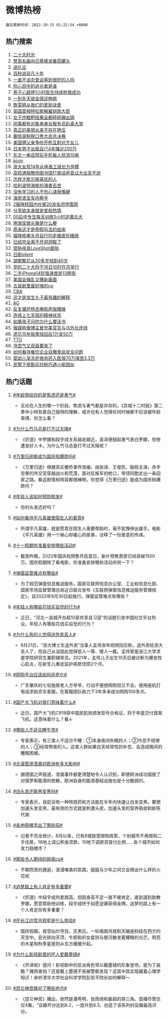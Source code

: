 # 微博热榜

`最后更新时间：2022-10-15 01:22:54 +0800`

## 热门搜索

1. [二十大时光](https://m.weibo.cn/search?containerid=100103type%3D1%26t%3D10%26q%3D%23%E4%BA%8C%E5%8D%81%E5%A4%A7%E6%97%B6%E5%85%89%23&stream_entry_id=51&isnewpage=1&extparam=seat%3D1%26cate%3D10103%26filter_type%3Drealtimehot%26dgr%3D0%26pos%3D0%26c_type%3D51%26display_time%3D1665768173%26pre_seqid%3D166576817304404037274&luicode=10000011&lfid=106003type%253D25%2526t%253D3%2526disable_hot%253D1%2526filter_type%253Drealtimehot)
1. [梵高名画向日葵被泼番茄罐头](https://m.weibo.cn/search?containerid=100103type%3D1%26t%3D10%26q%3D%23%E6%A2%B5%E9%AB%98%E5%90%8D%E7%94%BB%E5%90%91%E6%97%A5%E8%91%B5%E8%A2%AB%E6%B3%BC%E7%95%AA%E8%8C%84%E7%BD%90%E5%A4%B4%23&stream_entry_id=31&isnewpage=1&extparam=seat%3D1%26cate%3D0%26band_rank%3D1%26lcate%3D5001%26pos%3D0%26realpos%3D1%26flag%3D0%26filter_type%3Drealtimehot%26q%3D%2523%25E6%25A2%25B5%25E9%25AB%2598%25E5%2590%258D%25E7%2594%25BB%25E5%2590%2591%25E6%2597%25A5%25E8%2591%25B5%25E8%25A2%25AB%25E6%25B3%25BC%25E7%2595%25AA%25E8%258C%2584%25E7%25BD%2590%25E5%25A4%25B4%2523%26dgr%3D0%26c_type%3D31%26display_time%3D1665768173%26pre_seqid%3D166576817304404037274&luicode=10000011&lfid=106003type%253D25%2526t%253D3%2526disable_hot%253D1%2526filter_type%253Drealtimehot)
1. [进化论](https://m.weibo.cn/search?containerid=100103type%3D1%26t%3D10%26q%3D%23%E8%BF%9B%E5%8C%96%E8%AE%BA%23&stream_entry_id=31&isnewpage=1&extparam=seat%3D1%26cate%3D0%26band_rank%3D2%26lcate%3D5001%26pos%3D1%26realpos%3D2%26flag%3D0%26filter_type%3Drealtimehot%26q%3D%2523%25E8%25BF%259B%25E5%258C%2596%25E8%25AE%25BA%2523%26dgr%3D0%26c_type%3D31%26display_time%3D1665768173%26pre_seqid%3D166576817304404037274&luicode=10000011&lfid=106003type%253D25%2526t%253D3%2526disable_hot%253D1%2526filter_type%253Drealtimehot)
1. [百秒说非凡十年](https://m.weibo.cn/search?containerid=100103type%3D1%26t%3D10%26q%3D%23%E7%99%BE%E7%A7%92%E8%AF%B4%E9%9D%9E%E5%87%A1%E5%8D%81%E5%B9%B4%23&stream_entry_id=31&isnewpage=1&extparam=seat%3D1%26cate%3D0%26band_rank%3D3%26lcate%3D5001%26pos%3D2%26realpos%3D3%26flag%3D0%26filter_type%3Drealtimehot%26q%3D%2523%25E7%2599%25BE%25E7%25A7%2592%25E8%25AF%25B4%25E9%259D%259E%25E5%2587%25A1%25E5%258D%2581%25E5%25B9%25B4%2523%26dgr%3D0%26c_type%3D31%26display_time%3D1665768173%26pre_seqid%3D166576817304404037274&luicode=10000011&lfid=106003type%253D25%2526t%253D3%2526disable_hot%253D1%2526filter_type%253Drealtimehot)
1. [一直不谈恋爱会等到很好的人吗](https://m.weibo.cn/search?containerid=100103type%3D1%26t%3D10%26q%3D%23%E4%B8%80%E7%9B%B4%E4%B8%8D%E8%B0%88%E6%81%8B%E7%88%B1%E4%BC%9A%E7%AD%89%E5%88%B0%E5%BE%88%E5%A5%BD%E7%9A%84%E4%BA%BA%E5%90%97%23&stream_entry_id=31&isnewpage=1&extparam=seat%3D1%26cate%3D0%26band_rank%3D4%26lcate%3D5001%26pos%3D3%26realpos%3D4%26flag%3D0%26filter_type%3Drealtimehot%26q%3D%2523%25E4%25B8%2580%25E7%259B%25B4%25E4%25B8%258D%25E8%25B0%2588%25E6%2581%258B%25E7%2588%25B1%25E4%25BC%259A%25E7%25AD%2589%25E5%2588%25B0%25E5%25BE%2588%25E5%25A5%25BD%25E7%259A%2584%25E4%25BA%25BA%25E5%2590%2597%2523%26dgr%3D0%26c_type%3D31%26display_time%3D1665768173%26pre_seqid%3D166576817304404037274&luicode=10000011&lfid=106003type%253D25%2526t%253D3%2526disable_hot%253D1%2526filter_type%253Drealtimehot)
1. [你心目中的追光者是谁](https://m.weibo.cn/search?containerid=100103type%3D1%26t%3D10%26q%3D%23%E4%BD%A0%E5%BF%83%E7%9B%AE%E4%B8%AD%E7%9A%84%E8%BF%BD%E5%85%89%E8%80%85%E6%98%AF%E8%B0%81%23&stream_entry_id=31&isnewpage=1&extparam=seat%3D1%26cate%3D0%26band_rank%3D5%26lcate%3D5001%26pos%3D4%26realpos%3D5%26flag%3D0%26filter_type%3Drealtimehot%26q%3D%2523%25E4%25BD%25A0%25E5%25BF%2583%25E7%259B%25AE%25E4%25B8%25AD%25E7%259A%2584%25E8%25BF%25BD%25E5%2585%2589%25E8%2580%2585%25E6%2598%25AF%25E8%25B0%2581%2523%26dgr%3D0%26c_type%3D31%26display_time%3D1665768173%26pre_seqid%3D166576817304404037274&luicode=10000011&lfid=106003type%253D25%2526t%253D3%2526disable_hot%253D1%2526filter_type%253Drealtimehot)
1. [男子心跳停1小时医生持续抢救成功](https://m.weibo.cn/search?containerid=100103type%3D1%26t%3D10%26q%3D%23%E7%94%B7%E5%AD%90%E5%BF%83%E8%B7%B3%E5%81%9C1%E5%B0%8F%E6%97%B6%E5%8C%BB%E7%94%9F%E6%8C%81%E7%BB%AD%E6%8A%A2%E6%95%91%E6%88%90%E5%8A%9F%23&stream_entry_id=31&isnewpage=1&extparam=seat%3D1%26cate%3D0%26band_rank%3D6%26lcate%3D5001%26pos%3D5%26realpos%3D6%26flag%3D0%26filter_type%3Drealtimehot%26q%3D%2523%25E7%2594%25B7%25E5%25AD%2590%25E5%25BF%2583%25E8%25B7%25B3%25E5%2581%259C1%25E5%25B0%258F%25E6%2597%25B6%25E5%258C%25BB%25E7%2594%259F%25E6%258C%2581%25E7%25BB%25AD%25E6%258A%25A2%25E6%2595%2591%25E6%2588%2590%25E5%258A%259F%2523%26dgr%3D0%26c_type%3D31%26display_time%3D1665768173%26pre_seqid%3D166576817304404037274&luicode=10000011&lfid=106003type%253D25%2526t%253D3%2526disable_hot%253D1%2526filter_type%253Drealtimehot)
1. [一到冬天就会得这种病](https://m.weibo.cn/search?containerid=100103type%3D1%26t%3D10%26q%3D%23%E4%B8%80%E5%88%B0%E5%86%AC%E5%A4%A9%E5%B0%B1%E4%BC%9A%E5%BE%97%E8%BF%99%E7%A7%8D%E7%97%85%23&stream_entry_id=31&isnewpage=1&extparam=seat%3D1%26cate%3D0%26band_rank%3D7%26lcate%3D5001%26pos%3D6%26realpos%3D7%26flag%3D0%26filter_type%3Drealtimehot%26q%3D%2523%25E4%25B8%2580%25E5%2588%25B0%25E5%2586%25AC%25E5%25A4%25A9%25E5%25B0%25B1%25E4%25BC%259A%25E5%25BE%2597%25E8%25BF%2599%25E7%25A7%258D%25E7%2597%2585%2523%26dgr%3D0%26c_type%3D31%26display_time%3D1665768173%26pre_seqid%3D166576817304404037274&luicode=10000011&lfid=106003type%253D25%2526t%253D3%2526disable_hot%253D1%2526filter_type%253Drealtimehot)
1. [詹雯婷从我们的爱到诀爱](https://m.weibo.cn/search?containerid=100103type%3D1%26t%3D10%26q%3D%23%E8%A9%B9%E9%9B%AF%E5%A9%B7%E4%BB%8E%E6%88%91%E4%BB%AC%E7%9A%84%E7%88%B1%E5%88%B0%E8%AF%80%E7%88%B1%23&stream_entry_id=31&isnewpage=1&extparam=seat%3D1%26cate%3D0%26band_rank%3D8%26lcate%3D5001%26pos%3D7%26realpos%3D8%26flag%3D0%26filter_type%3Drealtimehot%26q%3D%2523%25E8%25A9%25B9%25E9%259B%25AF%25E5%25A9%25B7%25E4%25BB%258E%25E6%2588%2591%25E4%25BB%25AC%25E7%259A%2584%25E7%2588%25B1%25E5%2588%25B0%25E8%25AF%2580%25E7%2588%25B1%2523%26dgr%3D0%26c_type%3D31%26display_time%3D1665768173%26pre_seqid%3D166576817304404037274&luicode=10000011&lfid=106003type%253D25%2526t%253D3%2526disable_hot%253D1%2526filter_type%253Drealtimehot)
1. [英国首相特拉斯解雇财政大臣](https://m.weibo.cn/search?containerid=100103type%3D1%26t%3D10%26q%3D%23%E8%8B%B1%E5%9B%BD%E9%A6%96%E7%9B%B8%E7%89%B9%E6%8B%89%E6%96%AF%E8%A7%A3%E9%9B%87%E8%B4%A2%E6%94%BF%E5%A4%A7%E8%87%A3%23&stream_entry_id=31&isnewpage=1&extparam=seat%3D1%26cate%3D0%26band_rank%3D9%26lcate%3D5001%26pos%3D8%26realpos%3D9%26flag%3D0%26filter_type%3Drealtimehot%26q%3D%2523%25E8%258B%25B1%25E5%259B%25BD%25E9%25A6%2596%25E7%259B%25B8%25E7%2589%25B9%25E6%258B%2589%25E6%2596%25AF%25E8%25A7%25A3%25E9%259B%2587%25E8%25B4%25A2%25E6%2594%25BF%25E5%25A4%25A7%25E8%2587%25A3%2523%26dgr%3D0%26c_type%3D31%26display_time%3D1665768173%26pre_seqid%3D166576817304404037274&luicode=10000011&lfid=106003type%253D25%2526t%253D3%2526disable_hot%253D1%2526filter_type%253Drealtimehot)
1. [女子炸糍粑结果全都砰砰蹦出锅](https://m.weibo.cn/search?containerid=100103type%3D1%26t%3D10%26q%3D%23%E5%A5%B3%E5%AD%90%E7%82%B8%E7%B3%8D%E7%B2%91%E7%BB%93%E6%9E%9C%E5%85%A8%E9%83%BD%E7%A0%B0%E7%A0%B0%E8%B9%A6%E5%87%BA%E9%94%85%23&stream_entry_id=31&isnewpage=1&extparam=seat%3D1%26cate%3D0%26band_rank%3D10%26lcate%3D5001%26pos%3D9%26realpos%3D10%26flag%3D0%26filter_type%3Drealtimehot%26q%3D%2523%25E5%25A5%25B3%25E5%25AD%2590%25E7%2582%25B8%25E7%25B3%258D%25E7%25B2%2591%25E7%25BB%2593%25E6%259E%259C%25E5%2585%25A8%25E9%2583%25BD%25E7%25A0%25B0%25E7%25A0%25B0%25E8%25B9%25A6%25E5%2587%25BA%25E9%2594%2585%2523%26dgr%3D0%26c_type%3D31%26display_time%3D1665768173%26pre_seqid%3D166576817304404037274&luicode=10000011&lfid=106003type%253D25%2526t%253D3%2526disable_hot%253D1%2526filter_type%253Drealtimehot)
1. [同事都有对象单身女服务员趴桌大哭](https://m.weibo.cn/search?containerid=100103type%3D1%26t%3D10%26q%3D%23%E5%90%8C%E4%BA%8B%E9%83%BD%E6%9C%89%E5%AF%B9%E8%B1%A1%E5%8D%95%E8%BA%AB%E5%A5%B3%E6%9C%8D%E5%8A%A1%E5%91%98%E8%B6%B4%E6%A1%8C%E5%A4%A7%E5%93%AD%23&stream_entry_id=31&isnewpage=1&extparam=seat%3D1%26cate%3D0%26band_rank%3D11%26lcate%3D5001%26pos%3D10%26realpos%3D11%26flag%3D1%26filter_type%3Drealtimehot%26q%3D%2523%25E5%2590%258C%25E4%25BA%258B%25E9%2583%25BD%25E6%259C%2589%25E5%25AF%25B9%25E8%25B1%25A1%25E5%258D%2595%25E8%25BA%25AB%25E5%25A5%25B3%25E6%259C%258D%25E5%258A%25A1%25E5%2591%2598%25E8%25B6%25B4%25E6%25A1%258C%25E5%25A4%25A7%25E5%2593%25AD%2523%26dgr%3D0%26c_type%3D31%26display_time%3D1665768173%26pre_seqid%3D166576817304404037274&luicode=10000011&lfid=106003type%253D25%2526t%253D3%2526disable_hot%253D1%2526filter_type%253Drealtimehot)
1. [真正的美貌从来不存在艳压](https://m.weibo.cn/search?containerid=100103type%3D1%26t%3D10%26q%3D%23%E7%9C%9F%E6%AD%A3%E7%9A%84%E7%BE%8E%E8%B2%8C%E4%BB%8E%E6%9D%A5%E4%B8%8D%E5%AD%98%E5%9C%A8%E8%89%B3%E5%8E%8B%23&stream_entry_id=31&isnewpage=1&extparam=seat%3D1%26cate%3D0%26band_rank%3D12%26lcate%3D5001%26pos%3D11%26realpos%3D12%26flag%3D0%26filter_type%3Drealtimehot%26q%3D%2523%25E7%259C%259F%25E6%25AD%25A3%25E7%259A%2584%25E7%25BE%258E%25E8%25B2%258C%25E4%25BB%258E%25E6%259D%25A5%25E4%25B8%258D%25E5%25AD%2598%25E5%259C%25A8%25E8%2589%25B3%25E5%258E%258B%2523%26dgr%3D0%26c_type%3D31%26display_time%3D1665768173%26pre_seqid%3D166576817304404037274&luicode=10000011&lfid=106003type%253D25%2526t%253D3%2526disable_hot%253D1%2526filter_type%253Drealtimehot)
1. [鹿晗录制脱口秀大会总决赛](https://m.weibo.cn/search?containerid=100103type%3D1%26t%3D10%26q%3D%23%E9%B9%BF%E6%99%97%E5%BD%95%E5%88%B6%E8%84%B1%E5%8F%A3%E7%A7%80%E5%A4%A7%E4%BC%9A%E6%80%BB%E5%86%B3%E8%B5%9B%23&stream_entry_id=31&isnewpage=1&extparam=seat%3D1%26cate%3D0%26band_rank%3D13%26lcate%3D5001%26pos%3D12%26realpos%3D13%26flag%3D0%26filter_type%3Drealtimehot%26q%3D%2523%25E9%25B9%25BF%25E6%2599%2597%25E5%25BD%2595%25E5%2588%25B6%25E8%2584%25B1%25E5%258F%25A3%25E7%25A7%2580%25E5%25A4%25A7%25E4%25BC%259A%25E6%2580%25BB%25E5%2586%25B3%25E8%25B5%259B%2523%26dgr%3D0%26c_type%3D31%26display_time%3D1665768173%26pre_seqid%3D166576817304404037274&luicode=10000011&lfid=106003type%253D25%2526t%253D3%2526disable_hot%253D1%2526filter_type%253Drealtimehot)
1. [美国俩父亲争吵开枪互射对方女儿](https://m.weibo.cn/search?containerid=100103type%3D1%26t%3D10%26q%3D%23%E7%BE%8E%E5%9B%BD%E4%BF%A9%E7%88%B6%E4%BA%B2%E4%BA%89%E5%90%B5%E5%BC%80%E6%9E%AA%E4%BA%92%E5%B0%84%E5%AF%B9%E6%96%B9%E5%A5%B3%E5%84%BF%23&stream_entry_id=31&isnewpage=1&extparam=seat%3D1%26cate%3D0%26band_rank%3D14%26lcate%3D5001%26pos%3D13%26realpos%3D14%26flag%3D0%26filter_type%3Drealtimehot%26q%3D%2523%25E7%25BE%258E%25E5%259B%25BD%25E4%25BF%25A9%25E7%2588%25B6%25E4%25BA%25B2%25E4%25BA%2589%25E5%2590%25B5%25E5%25BC%2580%25E6%259E%25AA%25E4%25BA%2592%25E5%25B0%2584%25E5%25AF%25B9%25E6%2596%25B9%25E5%25A5%25B3%25E5%2584%25BF%2523%26dgr%3D0%26c_type%3D31%26display_time%3D1665768173%26pre_seqid%3D166576817304404037274&luicode=10000011&lfid=106003type%253D25%2526t%253D3%2526disable_hot%253D1%2526filter_type%253Drealtimehot)
1. [日本男子出租自己4年赚近200万](https://m.weibo.cn/search?containerid=100103type%3D1%26t%3D10%26q%3D%23%E6%97%A5%E6%9C%AC%E7%94%B7%E5%AD%90%E5%87%BA%E7%A7%9F%E8%87%AA%E5%B7%B14%E5%B9%B4%E8%B5%9A%E8%BF%91200%E4%B8%87%23&stream_entry_id=31&isnewpage=1&extparam=seat%3D1%26cate%3D0%26band_rank%3D15%26lcate%3D5001%26pos%3D14%26realpos%3D15%26flag%3D0%26filter_type%3Drealtimehot%26q%3D%2523%25E6%2597%25A5%25E6%259C%25AC%25E7%2594%25B7%25E5%25AD%2590%25E5%2587%25BA%25E7%25A7%259F%25E8%2587%25AA%25E5%25B7%25B14%25E5%25B9%25B4%25E8%25B5%259A%25E8%25BF%2591200%25E4%25B8%2587%2523%26dgr%3D0%26c_type%3D31%26display_time%3D1665768173%26pre_seqid%3D166576817304404037274&luicode=10000011&lfid=106003type%253D25%2526t%253D3%2526disable_hot%253D1%2526filter_type%253Drealtimehot)
1. [东北一串店禁玩手机每人低消10串](https://m.weibo.cn/search?containerid=100103type%3D1%26t%3D10%26q%3D%23%E4%B8%9C%E5%8C%97%E4%B8%80%E4%B8%B2%E5%BA%97%E7%A6%81%E7%8E%A9%E6%89%8B%E6%9C%BA%E6%AF%8F%E4%BA%BA%E4%BD%8E%E6%B6%8810%E4%B8%B2%23&stream_entry_id=31&isnewpage=1&extparam=seat%3D1%26cate%3D0%26band_rank%3D16%26lcate%3D5001%26pos%3D15%26realpos%3D16%26flag%3D0%26filter_type%3Drealtimehot%26q%3D%2523%25E4%25B8%259C%25E5%258C%2597%25E4%25B8%2580%25E4%25B8%25B2%25E5%25BA%2597%25E7%25A6%2581%25E7%258E%25A9%25E6%2589%258B%25E6%259C%25BA%25E6%25AF%258F%25E4%25BA%25BA%25E4%25BD%258E%25E6%25B6%258810%25E4%25B8%25B2%2523%26dgr%3D0%26c_type%3D31%26display_time%3D1665768173%26pre_seqid%3D166576817304404037274&luicode=10000011&lfid=106003type%253D25%2526t%253D3%2526disable_hot%253D1%2526filter_type%253Drealtimehot)
1. [kcon](https://m.weibo.cn/search?containerid=100103type%3D1%26t%3D10%26q%3Dkcon&stream_entry_id=31&isnewpage=1&extparam=seat%3D1%26cate%3D0%26band_rank%3D17%26lcate%3D5001%26pos%3D16%26realpos%3D17%26flag%3D1%26filter_type%3Drealtimehot%26q%3Dkcon%26dgr%3D0%26c_type%3D31%26display_time%3D1665768173%26pre_seqid%3D166576817304404037274&luicode=10000011&lfid=106003type%253D25%2526t%253D3%2526disable_hot%253D1%2526filter_type%253Drealtimehot)
1. [浙大女孩14年从电表工成长为劳模](https://m.weibo.cn/search?containerid=100103type%3D1%26t%3D10%26q%3D%23%E6%B5%99%E5%A4%A7%E5%A5%B3%E5%AD%A914%E5%B9%B4%E4%BB%8E%E7%94%B5%E8%A1%A8%E5%B7%A5%E6%88%90%E9%95%BF%E4%B8%BA%E5%8A%B3%E6%A8%A1%23&stream_entry_id=31&isnewpage=1&extparam=seat%3D1%26cate%3D0%26band_rank%3D18%26lcate%3D5001%26pos%3D17%26realpos%3D18%26flag%3D0%26filter_type%3Drealtimehot%26q%3D%2523%25E6%25B5%2599%25E5%25A4%25A7%25E5%25A5%25B3%25E5%25AD%25A914%25E5%25B9%25B4%25E4%25BB%258E%25E7%2594%25B5%25E8%25A1%25A8%25E5%25B7%25A5%25E6%2588%2590%25E9%2595%25BF%25E4%25B8%25BA%25E5%258A%25B3%25E6%25A8%25A1%2523%26dgr%3D0%26c_type%3D31%26display_time%3D1665768173%26pre_seqid%3D166576817304404037274&luicode=10000011&lfid=106003type%253D25%2526t%253D3%2526disable_hot%253D1%2526filter_type%253Drealtimehot)
1. [高校通报教师图书馆打电话声音过大出言不逊](https://m.weibo.cn/search?containerid=100103type%3D1%26t%3D10%26q%3D%23%E9%AB%98%E6%A0%A1%E9%80%9A%E6%8A%A5%E6%95%99%E5%B8%88%E5%9B%BE%E4%B9%A6%E9%A6%86%E6%89%93%E7%94%B5%E8%AF%9D%E5%A3%B0%E9%9F%B3%E8%BF%87%E5%A4%A7%E5%87%BA%E8%A8%80%E4%B8%8D%E9%80%8A%23&stream_entry_id=31&isnewpage=1&extparam=seat%3D1%26cate%3D0%26band_rank%3D19%26lcate%3D5001%26pos%3D18%26realpos%3D19%26flag%3D0%26filter_type%3Drealtimehot%26q%3D%2523%25E9%25AB%2598%25E6%25A0%25A1%25E9%2580%259A%25E6%258A%25A5%25E6%2595%2599%25E5%25B8%2588%25E5%259B%25BE%25E4%25B9%25A6%25E9%25A6%2586%25E6%2589%2593%25E7%2594%25B5%25E8%25AF%259D%25E5%25A3%25B0%25E9%259F%25B3%25E8%25BF%2587%25E5%25A4%25A7%25E5%2587%25BA%25E8%25A8%2580%25E4%25B8%258D%25E9%2580%258A%2523%26dgr%3D0%26c_type%3D31%26display_time%3D1665768173%26pre_seqid%3D166576817304404037274&luicode=10000011&lfid=106003type%253D25%2526t%253D3%2526disable_hot%253D1%2526filter_type%253Drealtimehot)
1. [怎样才能忘掉喜欢的人](https://m.weibo.cn/search?containerid=100103type%3D1%26t%3D10%26q%3D%23%E6%80%8E%E6%A0%B7%E6%89%8D%E8%83%BD%E5%BF%98%E6%8E%89%E5%96%9C%E6%AC%A2%E7%9A%84%E4%BA%BA%23&stream_entry_id=31&isnewpage=1&extparam=seat%3D1%26cate%3D0%26band_rank%3D20%26lcate%3D5001%26pos%3D19%26realpos%3D20%26flag%3D0%26filter_type%3Drealtimehot%26q%3D%2523%25E6%2580%258E%25E6%25A0%25B7%25E6%2589%258D%25E8%2583%25BD%25E5%25BF%2598%25E6%258E%2589%25E5%2596%259C%25E6%25AC%25A2%25E7%259A%2584%25E4%25BA%25BA%2523%26dgr%3D0%26c_type%3D31%26display_time%3D1665768173%26pre_seqid%3D166576817304404037274&luicode=10000011&lfid=106003type%253D25%2526t%253D3%2526disable_hot%253D1%2526filter_type%253Drealtimehot)
1. [哈利波特海格扮演者去世](https://m.weibo.cn/search?containerid=100103type%3D1%26t%3D10%26q%3D%E5%93%88%E5%88%A9%E6%B3%A2%E7%89%B9%E6%B5%B7%E6%A0%BC%E6%89%AE%E6%BC%94%E8%80%85%E5%8E%BB%E4%B8%96&stream_entry_id=31&isnewpage=1&extparam=seat%3D1%26cate%3D0%26band_rank%3D21%26lcate%3D5001%26pos%3D20%26realpos%3D21%26flag%3D1%26filter_type%3Drealtimehot%26q%3D%25E5%2593%2588%25E5%2588%25A9%25E6%25B3%25A2%25E7%2589%25B9%25E6%25B5%25B7%25E6%25A0%25BC%25E6%2589%25AE%25E6%25BC%2594%25E8%2580%2585%25E5%258E%25BB%25E4%25B8%2596%26dgr%3D0%26c_type%3D31%26display_time%3D1665768173%26pre_seqid%3D166576817304404037274&luicode=10000011&lfid=106003type%253D25%2526t%253D3%2526disable_hot%253D1%2526filter_type%253Drealtimehot)
1. [没有学习的人不伤心演我嘴硬](https://m.weibo.cn/search?containerid=100103type%3D1%26t%3D10%26q%3D%23%E6%B2%A1%E6%9C%89%E5%AD%A6%E4%B9%A0%E7%9A%84%E4%BA%BA%E4%B8%8D%E4%BC%A4%E5%BF%83%E6%BC%94%E6%88%91%E5%98%B4%E7%A1%AC%23&stream_entry_id=31&isnewpage=1&extparam=seat%3D1%26cate%3D0%26band_rank%3D22%26lcate%3D5001%26pos%3D21%26realpos%3D22%26flag%3D0%26filter_type%3Drealtimehot%26q%3D%2523%25E6%25B2%25A1%25E6%259C%2589%25E5%25AD%25A6%25E4%25B9%25A0%25E7%259A%2584%25E4%25BA%25BA%25E4%25B8%258D%25E4%25BC%25A4%25E5%25BF%2583%25E6%25BC%2594%25E6%2588%2591%25E5%2598%25B4%25E7%25A1%25AC%2523%26dgr%3D0%26c_type%3D31%26display_time%3D1665768173%26pre_seqid%3D166576817304404037274&luicode=10000011&lfid=106003type%253D25%2526t%253D3%2526disable_hot%253D1%2526filter_type%253Drealtimehot)
1. [海恩贤圭车内牵手](https://m.weibo.cn/search?containerid=100103type%3D1%26t%3D10%26q%3D%23%E6%B5%B7%E6%81%A9%E8%B4%A4%E5%9C%AD%E8%BD%A6%E5%86%85%E7%89%B5%E6%89%8B%23&stream_entry_id=31&isnewpage=1&extparam=seat%3D1%26cate%3D0%26band_rank%3D23%26lcate%3D5001%26pos%3D22%26realpos%3D23%26flag%3D0%26filter_type%3Drealtimehot%26q%3D%2523%25E6%25B5%25B7%25E6%2581%25A9%25E8%25B4%25A4%25E5%259C%25AD%25E8%25BD%25A6%25E5%2586%2585%25E7%2589%25B5%25E6%2589%258B%2523%26dgr%3D0%26c_type%3D31%26display_time%3D1665768173%26pre_seqid%3D166576817304404037274&luicode=10000011&lfid=106003type%253D25%2526t%253D3%2526disable_hot%253D1%2526filter_type%253Drealtimehot)
1. [2猫咪校园内吵架20余名同学围观](https://m.weibo.cn/search?containerid=100103type%3D1%26t%3D10%26q%3D%232%E7%8C%AB%E5%92%AA%E6%A0%A1%E5%9B%AD%E5%86%85%E5%90%B5%E6%9E%B620%E4%BD%99%E5%90%8D%E5%90%8C%E5%AD%A6%E5%9B%B4%E8%A7%82%23&stream_entry_id=31&isnewpage=1&extparam=seat%3D1%26cate%3D0%26band_rank%3D24%26lcate%3D5001%26pos%3D23%26realpos%3D24%26flag%3D0%26filter_type%3Drealtimehot%26q%3D%25232%25E7%258C%25AB%25E5%2592%25AA%25E6%25A0%25A1%25E5%259B%25AD%25E5%2586%2585%25E5%2590%25B5%25E6%259E%25B620%25E4%25BD%2599%25E5%2590%258D%25E5%2590%258C%25E5%25AD%25A6%25E5%259B%25B4%25E8%25A7%2582%2523%26dgr%3D0%26c_type%3D31%26display_time%3D1665768173%26pre_seqid%3D166576817304404037274&luicode=10000011&lfid=106003type%253D25%2526t%253D3%2526disable_hot%253D1%2526filter_type%253Drealtimehot)
1. [分享欲本身就是爱和热情](https://m.weibo.cn/search?containerid=100103type%3D1%26t%3D10%26q%3D%23%E5%88%86%E4%BA%AB%E6%AC%B2%E6%9C%AC%E8%BA%AB%E5%B0%B1%E6%98%AF%E7%88%B1%E5%92%8C%E7%83%AD%E6%83%85%23&stream_entry_id=31&isnewpage=1&extparam=seat%3D1%26cate%3D0%26band_rank%3D25%26lcate%3D5001%26pos%3D24%26realpos%3D25%26flag%3D0%26filter_type%3Drealtimehot%26q%3D%2523%25E5%2588%2586%25E4%25BA%25AB%25E6%25AC%25B2%25E6%259C%25AC%25E8%25BA%25AB%25E5%25B0%25B1%25E6%2598%25AF%25E7%2588%25B1%25E5%2592%258C%25E7%2583%25AD%25E6%2583%2585%2523%26dgr%3D0%26c_type%3D31%26display_time%3D1665768173%26pre_seqid%3D166576817304404037274&luicode=10000011&lfid=106003type%253D25%2526t%253D3%2526disable_hot%253D1%2526filter_type%253Drealtimehot)
1. [00后中专生每天训练5小时逆袭北大](https://m.weibo.cn/search?containerid=100103type%3D1%26t%3D10%26q%3D%2300%E5%90%8E%E4%B8%AD%E4%B8%93%E7%94%9F%E6%AF%8F%E5%A4%A9%E8%AE%AD%E7%BB%835%E5%B0%8F%E6%97%B6%E9%80%86%E8%A2%AD%E5%8C%97%E5%A4%A7%23&stream_entry_id=31&isnewpage=1&extparam=seat%3D1%26cate%3D0%26band_rank%3D26%26lcate%3D5001%26pos%3D25%26realpos%3D26%26flag%3D0%26filter_type%3Drealtimehot%26q%3D%252300%25E5%2590%258E%25E4%25B8%25AD%25E4%25B8%2593%25E7%2594%259F%25E6%25AF%258F%25E5%25A4%25A9%25E8%25AE%25AD%25E7%25BB%25835%25E5%25B0%258F%25E6%2597%25B6%25E9%2580%2586%25E8%25A2%25AD%25E5%258C%2597%25E5%25A4%25A7%2523%26dgr%3D0%26c_type%3D31%26display_time%3D1665768173%26pre_seqid%3D166576817304404037274&luicode=10000011&lfid=106003type%253D25%2526t%253D3%2526disable_hot%253D1%2526filter_type%253Drealtimehot)
1. [用淘宝做头像是什么梗](https://m.weibo.cn/search?containerid=100103type%3D1%26t%3D10%26q%3D%23%E7%94%A8%E6%B7%98%E5%AE%9D%E5%81%9A%E5%A4%B4%E5%83%8F%E6%98%AF%E4%BB%80%E4%B9%88%E6%A2%97%23&stream_entry_id=31&isnewpage=1&extparam=seat%3D1%26cate%3D0%26band_rank%3D27%26lcate%3D5001%26pos%3D26%26realpos%3D27%26flag%3D0%26filter_type%3Drealtimehot%26q%3D%2523%25E7%2594%25A8%25E6%25B7%2598%25E5%25AE%259D%25E5%2581%259A%25E5%25A4%25B4%25E5%2583%258F%25E6%2598%25AF%25E4%25BB%2580%25E4%25B9%2588%25E6%25A2%2597%2523%26dgr%3D0%26c_type%3D31%26display_time%3D1665768173%26pre_seqid%3D166576817304404037274&luicode=10000011&lfid=106003type%253D25%2526t%253D3%2526disable_hot%253D1%2526filter_type%253Drealtimehot)
1. [原来这才是例假叫法的由来](https://m.weibo.cn/search?containerid=100103type%3D1%26t%3D10%26q%3D%23%E5%8E%9F%E6%9D%A5%E8%BF%99%E6%89%8D%E6%98%AF%E4%BE%8B%E5%81%87%E5%8F%AB%E6%B3%95%E7%9A%84%E7%94%B1%E6%9D%A5%23&stream_entry_id=31&isnewpage=1&extparam=seat%3D1%26cate%3D0%26band_rank%3D28%26lcate%3D5001%26pos%3D27%26realpos%3D28%26flag%3D0%26filter_type%3Drealtimehot%26q%3D%2523%25E5%258E%259F%25E6%259D%25A5%25E8%25BF%2599%25E6%2589%258D%25E6%2598%25AF%25E4%25BE%258B%25E5%2581%2587%25E5%258F%25AB%25E6%25B3%2595%25E7%259A%2584%25E7%2594%25B1%25E6%259D%25A5%2523%26dgr%3D0%26c_type%3D31%26display_time%3D1665768173%26pre_seqid%3D166576817304404037274&luicode=10000011&lfid=106003type%253D25%2526t%253D3%2526disable_hot%253D1%2526filter_type%253Drealtimehot)
1. [猫咪咳嗽半月自行叼走橘皮吃橘络](https://m.weibo.cn/search?containerid=100103type%3D1%26t%3D10%26q%3D%23%E7%8C%AB%E5%92%AA%E5%92%B3%E5%97%BD%E5%8D%8A%E6%9C%88%E8%87%AA%E8%A1%8C%E5%8F%BC%E8%B5%B0%E6%A9%98%E7%9A%AE%E5%90%83%E6%A9%98%E7%BB%9C%23&stream_entry_id=31&isnewpage=1&extparam=seat%3D1%26cate%3D0%26band_rank%3D29%26lcate%3D5001%26pos%3D28%26realpos%3D29%26flag%3D0%26filter_type%3Drealtimehot%26q%3D%2523%25E7%258C%25AB%25E5%2592%25AA%25E5%2592%25B3%25E5%2597%25BD%25E5%258D%258A%25E6%259C%2588%25E8%2587%25AA%25E8%25A1%258C%25E5%258F%25BC%25E8%25B5%25B0%25E6%25A9%2598%25E7%259A%25AE%25E5%2590%2583%25E6%25A9%2598%25E7%25BB%259C%2523%26dgr%3D0%26c_type%3D31%26display_time%3D1665768173%26pre_seqid%3D166576817304404037274&luicode=10000011&lfid=106003type%253D25%2526t%253D3%2526disable_hot%253D1%2526filter_type%253Drealtimehot)
1. [已经完全离不开洞洞鞋了](https://m.weibo.cn/search?containerid=100103type%3D1%26t%3D10%26q%3D%23%E5%B7%B2%E7%BB%8F%E5%AE%8C%E5%85%A8%E7%A6%BB%E4%B8%8D%E5%BC%80%E6%B4%9E%E6%B4%9E%E9%9E%8B%E4%BA%86%23&stream_entry_id=31&isnewpage=1&extparam=seat%3D1%26cate%3D0%26band_rank%3D30%26lcate%3D5001%26pos%3D29%26realpos%3D30%26flag%3D0%26filter_type%3Drealtimehot%26q%3D%2523%25E5%25B7%25B2%25E7%25BB%258F%25E5%25AE%258C%25E5%2585%25A8%25E7%25A6%25BB%25E4%25B8%258D%25E5%25BC%2580%25E6%25B4%259E%25E6%25B4%259E%25E9%259E%258B%25E4%25BA%2586%2523%26dgr%3D0%26c_type%3D31%26display_time%3D1665768173%26pre_seqid%3D166576817304404037274&luicode=10000011&lfid=106003type%253D25%2526t%253D3%2526disable_hot%253D1%2526filter_type%253Drealtimehot)
1. [宫胁咲良LoveShot直拍](https://m.weibo.cn/search?containerid=100103type%3D1%26t%3D10%26q%3D%23%E5%AE%AB%E8%83%81%E5%92%B2%E8%89%AFLoveShot%E7%9B%B4%E6%8B%8D%23&stream_entry_id=31&isnewpage=1&extparam=seat%3D1%26cate%3D0%26band_rank%3D31%26lcate%3D5001%26pos%3D30%26realpos%3D31%26flag%3D0%26filter_type%3Drealtimehot%26q%3D%2523%25E5%25AE%25AB%25E8%2583%2581%25E5%2592%25B2%25E8%2589%25AFLoveShot%25E7%259B%25B4%25E6%258B%258D%2523%26dgr%3D0%26c_type%3D31%26display_time%3D1665768173%26pre_seqid%3D166576817304404037274&luicode=10000011&lfid=106003type%253D25%2526t%253D3%2526disable_hot%253D1%2526filter_type%253Drealtimehot)
1. [日剧silent](https://m.weibo.cn/search?containerid=100103type%3D1%26t%3D10%26q%3D%E6%97%A5%E5%89%A7silent&stream_entry_id=31&isnewpage=1&extparam=seat%3D1%26cate%3D0%26band_rank%3D32%26lcate%3D5001%26pos%3D31%26realpos%3D32%26flag%3D0%26filter_type%3Drealtimehot%26q%3D%25E6%2597%25A5%25E5%2589%25A7silent%26dgr%3D0%26c_type%3D31%26display_time%3D1665768173%26pre_seqid%3D166576817304404037274&luicode=10000011&lfid=106003type%253D25%2526t%253D3%2526disable_hot%253D1%2526filter_type%253Drealtimehot)
1. [胡歌繁花从30多岁拍到40岁](https://m.weibo.cn/search?containerid=100103type%3D1%26t%3D10%26q%3D%23%E8%83%A1%E6%AD%8C%E7%B9%81%E8%8A%B1%E4%BB%8E30%E5%A4%9A%E5%B2%81%E6%8B%8D%E5%88%B040%E5%B2%81%23&stream_entry_id=31&isnewpage=1&extparam=seat%3D1%26cate%3D0%26band_rank%3D33%26lcate%3D5001%26pos%3D32%26realpos%3D33%26flag%3D0%26filter_type%3Drealtimehot%26q%3D%2523%25E8%2583%25A1%25E6%25AD%258C%25E7%25B9%2581%25E8%258A%25B1%25E4%25BB%258E30%25E5%25A4%259A%25E5%25B2%2581%25E6%258B%258D%25E5%2588%25B040%25E5%25B2%2581%2523%26dgr%3D0%26c_type%3D31%26display_time%3D1665768173%26pre_seqid%3D166576817304404037274&luicode=10000011&lfid=106003type%253D25%2526t%253D3%2526disable_hot%253D1%2526filter_type%253Drealtimehot)
1. [党的二十大将于16日10时在京举行](https://m.weibo.cn/search?containerid=100103type%3D1%26t%3D10%26q%3D%23%E5%85%9A%E7%9A%84%E4%BA%8C%E5%8D%81%E5%A4%A7%E5%B0%86%E4%BA%8E16%E6%97%A510%E6%97%B6%E5%9C%A8%E4%BA%AC%E4%B8%BE%E8%A1%8C%23&stream_entry_id=31&isnewpage=1&extparam=seat%3D1%26cate%3D0%26band_rank%3D34%26lcate%3D5001%26pos%3D33%26realpos%3D34%26flag%3D0%26filter_type%3Drealtimehot%26q%3D%2523%25E5%2585%259A%25E7%259A%2584%25E4%25BA%258C%25E5%258D%2581%25E5%25A4%25A7%25E5%25B0%2586%25E4%25BA%258E16%25E6%2597%25A510%25E6%2597%25B6%25E5%259C%25A8%25E4%25BA%25AC%25E4%25B8%25BE%25E8%25A1%258C%2523%26dgr%3D0%26c_type%3D31%26display_time%3D1665768173%26pre_seqid%3D166576817304404037274&luicode=10000011&lfid=106003type%253D25%2526t%253D3%2526disable_hot%253D1%2526filter_type%253Drealtimehot)
1. [二手iPhone14贬值速度是13两倍](https://m.weibo.cn/search?containerid=100103type%3D1%26t%3D10%26q%3D%23%E4%BA%8C%E6%89%8BiPhone14%E8%B4%AC%E5%80%BC%E9%80%9F%E5%BA%A6%E6%98%AF13%E4%B8%A4%E5%80%8D%23&stream_entry_id=31&isnewpage=1&extparam=seat%3D1%26cate%3D0%26band_rank%3D35%26lcate%3D5001%26pos%3D34%26realpos%3D35%26flag%3D0%26filter_type%3Drealtimehot%26q%3D%2523%25E4%25BA%258C%25E6%2589%258BiPhone14%25E8%25B4%25AC%25E5%2580%25BC%25E9%2580%259F%25E5%25BA%25A6%25E6%2598%25AF13%25E4%25B8%25A4%25E5%2580%258D%2523%26dgr%3D0%26c_type%3D31%26display_time%3D1665768173%26pre_seqid%3D166576817304404037274&luicode=10000011&lfid=106003type%253D25%2526t%253D3%2526disable_hot%253D1%2526filter_type%253Drealtimehot)
1. [美国会骚乱又曝新画面](https://m.weibo.cn/search?containerid=100103type%3D1%26t%3D10%26q%3D%23%E7%BE%8E%E5%9B%BD%E4%BC%9A%E9%AA%9A%E4%B9%B1%E5%8F%88%E6%9B%9D%E6%96%B0%E7%94%BB%E9%9D%A2%23&stream_entry_id=31&isnewpage=1&extparam=seat%3D1%26cate%3D0%26band_rank%3D36%26lcate%3D5001%26pos%3D35%26realpos%3D36%26flag%3D0%26filter_type%3Drealtimehot%26q%3D%2523%25E7%25BE%258E%25E5%259B%25BD%25E4%25BC%259A%25E9%25AA%259A%25E4%25B9%25B1%25E5%258F%2588%25E6%259B%259D%25E6%2596%25B0%25E7%2594%25BB%25E9%259D%25A2%2523%26dgr%3D0%26c_type%3D31%26display_time%3D1665768173%26pre_seqid%3D166576817304404037274&luicode=10000011&lfid=106003type%253D25%2526t%253D3%2526disable_hot%253D1%2526filter_type%253Drealtimehot)
1. [古装剧里最好嗑的cp](https://m.weibo.cn/search?containerid=100103type%3D1%26t%3D10%26q%3D%23%E5%8F%A4%E8%A3%85%E5%89%A7%E9%87%8C%E6%9C%80%E5%A5%BD%E5%97%91%E7%9A%84cp%23&stream_entry_id=31&isnewpage=1&extparam=seat%3D1%26cate%3D0%26band_rank%3D37%26lcate%3D5001%26pos%3D36%26realpos%3D37%26flag%3D0%26filter_type%3Drealtimehot%26q%3D%2523%25E5%258F%25A4%25E8%25A3%2585%25E5%2589%25A7%25E9%2587%258C%25E6%259C%2580%25E5%25A5%25BD%25E5%2597%2591%25E7%259A%2584cp%2523%26dgr%3D0%26c_type%3D31%26display_time%3D1665768173%26pre_seqid%3D166576817304404037274&luicode=10000011&lfid=106003type%253D25%2526t%253D3%2526disable_hot%253D1%2526filter_type%253Drealtimehot)
1. [CBA](https://m.weibo.cn/search?containerid=100103type%3D1%26t%3D10%26q%3DCBA&stream_entry_id=31&isnewpage=1&extparam=seat%3D1%26cate%3D0%26band_rank%3D38%26lcate%3D5001%26pos%3D37%26realpos%3D38%26flag%3D0%26filter_type%3Drealtimehot%26q%3DCBA%26dgr%3D0%26c_type%3D31%26display_time%3D1665768173%26pre_seqid%3D166576817304404037274&luicode=10000011&lfid=106003type%253D25%2526t%253D3%2526disable_hot%253D1%2526filter_type%253Drealtimehot)
1. [这才是龙生九子最有趣的解释](https://m.weibo.cn/search?containerid=100103type%3D1%26t%3D10%26q%3D%23%E8%BF%99%E6%89%8D%E6%98%AF%E9%BE%99%E7%94%9F%E4%B9%9D%E5%AD%90%E6%9C%80%E6%9C%89%E8%B6%A3%E7%9A%84%E8%A7%A3%E9%87%8A%23&stream_entry_id=31&isnewpage=1&extparam=seat%3D1%26cate%3D0%26band_rank%3D39%26lcate%3D5001%26pos%3D38%26realpos%3D39%26flag%3D0%26filter_type%3Drealtimehot%26q%3D%2523%25E8%25BF%2599%25E6%2589%258D%25E6%2598%25AF%25E9%25BE%2599%25E7%2594%259F%25E4%25B9%259D%25E5%25AD%2590%25E6%259C%2580%25E6%259C%2589%25E8%25B6%25A3%25E7%259A%2584%25E8%25A7%25A3%25E9%2587%258A%2523%26dgr%3D0%26c_type%3D31%26display_time%3D1665768173%26pre_seqid%3D166576817304404037274&luicode=10000011&lfid=106003type%253D25%2526t%253D3%2526disable_hot%253D1%2526filter_type%253Drealtimehot)
1. [AG](https://m.weibo.cn/search?containerid=100103type%3D1%26t%3D10%26q%3DAG&stream_entry_id=31&isnewpage=1&extparam=seat%3D1%26cate%3D0%26band_rank%3D40%26lcate%3D5001%26pos%3D39%26realpos%3D40%26flag%3D0%26filter_type%3Drealtimehot%26q%3DAG%26dgr%3D0%26c_type%3D31%26display_time%3D1665768173%26pre_seqid%3D166576817304404037274&luicode=10000011&lfid=106003type%253D25%2526t%253D3%2526disable_hot%253D1%2526filter_type%253Drealtimehot)
1. [反复循环杨丞琳和声版暧昧](https://m.weibo.cn/search?containerid=100103type%3D1%26t%3D10%26q%3D%23%E5%8F%8D%E5%A4%8D%E5%BE%AA%E7%8E%AF%E6%9D%A8%E4%B8%9E%E7%90%B3%E5%92%8C%E5%A3%B0%E7%89%88%E6%9A%A7%E6%98%A7%23&stream_entry_id=31&isnewpage=1&extparam=seat%3D1%26cate%3D0%26band_rank%3D41%26lcate%3D5001%26pos%3D40%26realpos%3D41%26flag%3D0%26filter_type%3Drealtimehot%26q%3D%2523%25E5%258F%258D%25E5%25A4%258D%25E5%25BE%25AA%25E7%258E%25AF%25E6%259D%25A8%25E4%25B8%259E%25E7%2590%25B3%25E5%2592%258C%25E5%25A3%25B0%25E7%2589%2588%25E6%259A%25A7%25E6%2598%25A7%2523%26dgr%3D0%26c_type%3D31%26display_time%3D1665768173%26pre_seqid%3D166576817304404037274&luicode=10000011&lfid=106003type%253D25%2526t%253D3%2526disable_hot%253D1%2526filter_type%253Drealtimehot)
1. [连续上七天班的精神状态](https://m.weibo.cn/search?containerid=100103type%3D1%26t%3D10%26q%3D%23%E8%BF%9E%E7%BB%AD%E4%B8%8A%E4%B8%83%E5%A4%A9%E7%8F%AD%E7%9A%84%E7%B2%BE%E7%A5%9E%E7%8A%B6%E6%80%81%23&stream_entry_id=31&isnewpage=1&extparam=seat%3D1%26cate%3D0%26band_rank%3D42%26lcate%3D5001%26pos%3D41%26realpos%3D42%26flag%3D0%26filter_type%3Drealtimehot%26q%3D%2523%25E8%25BF%259E%25E7%25BB%25AD%25E4%25B8%258A%25E4%25B8%2583%25E5%25A4%25A9%25E7%258F%25AD%25E7%259A%2584%25E7%25B2%25BE%25E7%25A5%259E%25E7%258A%25B6%25E6%2580%2581%2523%26dgr%3D0%26c_type%3D31%26display_time%3D1665768173%26pre_seqid%3D166576817304404037274&luicode=10000011&lfid=106003type%253D25%2526t%253D3%2526disable_hot%253D1%2526filter_type%253Drealtimehot)
1. [如果孩子问你为什么要读书](https://m.weibo.cn/search?containerid=100103type%3D1%26t%3D10%26q%3D%23%E5%A6%82%E6%9E%9C%E5%AD%A9%E5%AD%90%E9%97%AE%E4%BD%A0%E4%B8%BA%E4%BB%80%E4%B9%88%E8%A6%81%E8%AF%BB%E4%B9%A6%23&stream_entry_id=31&isnewpage=1&extparam=seat%3D1%26cate%3D0%26band_rank%3D43%26lcate%3D5001%26pos%3D42%26realpos%3D43%26flag%3D0%26filter_type%3Drealtimehot%26q%3D%2523%25E5%25A6%2582%25E6%259E%259C%25E5%25AD%25A9%25E5%25AD%2590%25E9%2597%25AE%25E4%25BD%25A0%25E4%25B8%25BA%25E4%25BB%2580%25E4%25B9%2588%25E8%25A6%2581%25E8%25AF%25BB%25E4%25B9%25A6%2523%26dgr%3D0%26c_type%3D31%26display_time%3D1665768173%26pre_seqid%3D166576817304404037274&luicode=10000011&lfid=106003type%253D25%2526t%253D3%2526disable_hot%253D1%2526filter_type%253Drealtimehot)
1. [俄媒称俄博主冒充美官员与乌外长连线](https://m.weibo.cn/search?containerid=100103type%3D1%26t%3D10%26q%3D%23%E4%BF%84%E5%AA%92%E7%A7%B0%E4%BF%84%E5%8D%9A%E4%B8%BB%E5%86%92%E5%85%85%E7%BE%8E%E5%AE%98%E5%91%98%E4%B8%8E%E4%B9%8C%E5%A4%96%E9%95%BF%E8%BF%9E%E7%BA%BF%23&stream_entry_id=31&isnewpage=1&extparam=seat%3D1%26cate%3D0%26band_rank%3D44%26lcate%3D5001%26pos%3D43%26realpos%3D44%26flag%3D0%26filter_type%3Drealtimehot%26q%3D%2523%25E4%25BF%2584%25E5%25AA%2592%25E7%25A7%25B0%25E4%25BF%2584%25E5%258D%259A%25E4%25B8%25BB%25E5%2586%2592%25E5%2585%2585%25E7%25BE%258E%25E5%25AE%2598%25E5%2591%2598%25E4%25B8%258E%25E4%25B9%258C%25E5%25A4%2596%25E9%2595%25BF%25E8%25BF%259E%25E7%25BA%25BF%2523%26dgr%3D0%26c_type%3D31%26display_time%3D1665768173%26pre_seqid%3D166576817304404037274&luicode=10000011&lfid=106003type%253D25%2526t%253D3%2526disable_hot%253D1%2526filter_type%253Drealtimehot)
1. [遗忘15年股票找回后1万变50万](https://m.weibo.cn/search?containerid=100103type%3D1%26t%3D10%26q%3D%23%E9%81%97%E5%BF%9815%E5%B9%B4%E8%82%A1%E7%A5%A8%E6%89%BE%E5%9B%9E%E5%90%8E1%E4%B8%87%E5%8F%9850%E4%B8%87%23&stream_entry_id=31&isnewpage=1&extparam=seat%3D1%26cate%3D0%26band_rank%3D45%26lcate%3D5001%26pos%3D44%26realpos%3D45%26flag%3D0%26filter_type%3Drealtimehot%26q%3D%2523%25E9%2581%2597%25E5%25BF%259815%25E5%25B9%25B4%25E8%2582%25A1%25E7%25A5%25A8%25E6%2589%25BE%25E5%259B%259E%25E5%2590%258E1%25E4%25B8%2587%25E5%258F%259850%25E4%25B8%2587%2523%26dgr%3D0%26c_type%3D31%26display_time%3D1665768173%26pre_seqid%3D166576817304404037274&luicode=10000011&lfid=106003type%253D25%2526t%253D3%2526disable_hot%253D1%2526filter_type%253Drealtimehot)
1. [TTG](https://m.weibo.cn/search?containerid=100103type%3D1%26t%3D10%26q%3DTTG&stream_entry_id=31&isnewpage=1&extparam=seat%3D1%26cate%3D0%26band_rank%3D46%26lcate%3D5001%26pos%3D45%26realpos%3D46%26flag%3D0%26filter_type%3Drealtimehot%26q%3DTTG%26dgr%3D0%26c_type%3D31%26display_time%3D1665768173%26pre_seqid%3D166576817304404037274&luicode=10000011&lfid=106003type%253D25%2526t%253D3%2526disable_hot%253D1%2526filter_type%253Drealtimehot)
1. [冷空气又双叒要来了](https://m.weibo.cn/search?containerid=100103type%3D1%26t%3D10%26q%3D%23%E5%86%B7%E7%A9%BA%E6%B0%94%E5%8F%88%E5%8F%8C%E5%8F%92%E8%A6%81%E6%9D%A5%E4%BA%86%23&stream_entry_id=31&isnewpage=1&extparam=seat%3D1%26cate%3D0%26band_rank%3D47%26lcate%3D5001%26pos%3D46%26realpos%3D47%26flag%3D0%26filter_type%3Drealtimehot%26q%3D%2523%25E5%2586%25B7%25E7%25A9%25BA%25E6%25B0%2594%25E5%258F%2588%25E5%258F%258C%25E5%258F%2592%25E8%25A6%2581%25E6%259D%25A5%25E4%25BA%2586%2523%26dgr%3D0%26c_type%3D31%26display_time%3D1665768173%26pre_seqid%3D166576817304404037274&luicode=10000011&lfid=106003type%253D25%2526t%253D3%2526disable_hot%253D1%2526filter_type%253Drealtimehot)
1. [如何看待餐饮企业自曝食品安全问题](https://m.weibo.cn/search?containerid=100103type%3D1%26t%3D10%26q%3D%23%E5%A6%82%E4%BD%95%E7%9C%8B%E5%BE%85%E9%A4%90%E9%A5%AE%E4%BC%81%E4%B8%9A%E8%87%AA%E6%9B%9D%E9%A3%9F%E5%93%81%E5%AE%89%E5%85%A8%E9%97%AE%E9%A2%98%23&stream_entry_id=31&isnewpage=1&extparam=seat%3D1%26cate%3D0%26band_rank%3D48%26lcate%3D5001%26pos%3D47%26realpos%3D48%26flag%3D0%26filter_type%3Drealtimehot%26q%3D%2523%25E5%25A6%2582%25E4%25BD%2595%25E7%259C%258B%25E5%25BE%2585%25E9%25A4%2590%25E9%25A5%25AE%25E4%25BC%2581%25E4%25B8%259A%25E8%2587%25AA%25E6%259B%259D%25E9%25A3%259F%25E5%2593%2581%25E5%25AE%2589%25E5%2585%25A8%25E9%2597%25AE%25E9%25A2%2598%2523%26dgr%3D0%26c_type%3D31%26display_time%3D1665768173%26pre_seqid%3D166576817304404037274&luicode=10000011&lfid=106003type%253D25%2526t%253D3%2526disable_hot%253D1%2526filter_type%253Drealtimehot)
1. [婴幼儿渐冻症救命药入医保70万降至3.3万](https://m.weibo.cn/search?containerid=100103type%3D1%26t%3D10%26q%3D%23%E5%A9%B4%E5%B9%BC%E5%84%BF%E6%B8%90%E5%86%BB%E7%97%87%E6%95%91%E5%91%BD%E8%8D%AF%E5%85%A5%E5%8C%BB%E4%BF%9D70%E4%B8%87%E9%99%8D%E8%87%B33.3%E4%B8%87%23&stream_entry_id=31&isnewpage=1&extparam=seat%3D1%26cate%3D0%26band_rank%3D49%26lcate%3D5001%26pos%3D48%26realpos%3D49%26flag%3D0%26filter_type%3Drealtimehot%26q%3D%2523%25E5%25A9%25B4%25E5%25B9%25BC%25E5%2584%25BF%25E6%25B8%2590%25E5%2586%25BB%25E7%2597%2587%25E6%2595%2591%25E5%2591%25BD%25E8%258D%25AF%25E5%2585%25A5%25E5%258C%25BB%25E4%25BF%259D70%25E4%25B8%2587%25E9%2599%258D%25E8%2587%25B33.3%25E4%25B8%2587%2523%26dgr%3D0%26c_type%3D31%26display_time%3D1665768173%26pre_seqid%3D166576817304404037274&luicode=10000011&lfid=106003type%253D25%2526t%253D3%2526disable_hot%253D1%2526filter_type%253Drealtimehot)
1. [民警下夜勤买炒粉巧遇小偷团伙](https://m.weibo.cn/search?containerid=100103type%3D1%26t%3D10%26q%3D%23%E6%B0%91%E8%AD%A6%E4%B8%8B%E5%A4%9C%E5%8B%A4%E4%B9%B0%E7%82%92%E7%B2%89%E5%B7%A7%E9%81%87%E5%B0%8F%E5%81%B7%E5%9B%A2%E4%BC%99%23&stream_entry_id=31&isnewpage=1&extparam=seat%3D1%26cate%3D0%26band_rank%3D50%26lcate%3D5001%26pos%3D49%26realpos%3D50%26flag%3D0%26filter_type%3Drealtimehot%26q%3D%2523%25E6%25B0%2591%25E8%25AD%25A6%25E4%25B8%258B%25E5%25A4%259C%25E5%258B%25A4%25E4%25B9%25B0%25E7%2582%2592%25E7%25B2%2589%25E5%25B7%25A7%25E9%2581%2587%25E5%25B0%258F%25E5%2581%25B7%25E5%259B%25A2%25E4%25BC%2599%2523%26dgr%3D0%26c_type%3D31%26display_time%3D1665768173%26pre_seqid%3D166576817304404037274&luicode=10000011&lfid=106003type%253D25%2526t%253D3%2526disable_hot%253D1%2526filter_type%253Drealtimehot)

## 热门话题

1. [#年龄带给你的是焦虑还是勇气#](https://m.weibo.cn/search?containerid=231522type%3D1%26t%3D10%26q%3D%23%E5%B9%B4%E9%BE%84%E5%B8%A6%E7%BB%99%E4%BD%A0%E7%9A%84%E6%98%AF%E7%84%A6%E8%99%91%E8%BF%98%E6%98%AF%E5%8B%87%E6%B0%94%23&stream_entry_id=128&isnewpage=1&extparam=seat%3D1%26dgr%3D0%26c_type%3D128%26pos%3D1-0-0%26lcate%3D5004%26cate%3D5004%26unitid%3D1664619638229%26display_time%3D1665768174%26pre_seqid%3D166576817420804027179&luicode=10000011&lfid=231648_-_4)
    - 无论在人生的哪一个阶段，焦虑与勇气都是并存的，《京城十二时辰》第二季中小柯有着自己独特的理解，或许也有人觉得任何时候都不应该被年龄束缚，你怎么看？

1. [#为什么竹马总是打不过天降#](https://m.weibo.cn/search?containerid=231522type%3D1%26t%3D10%26q%3D%23%E4%B8%BA%E4%BB%80%E4%B9%88%E7%AB%B9%E9%A9%AC%E6%80%BB%E6%98%AF%E6%89%93%E4%B8%8D%E8%BF%87%E5%A4%A9%E9%99%8D%23&stream_entry_id=128&isnewpage=1&extparam=seat%3D1%26dgr%3D0%26c_type%3D128%26pos%3D1-0-1%26lcate%3D5004%26cate%3D5004%26unitid%3D1664771724501%26display_time%3D1665768174%26pre_seqid%3D166576817420804027179&luicode=10000011&lfid=231648_-_4)
    - 《炽道》中罗娜和段宇成关系越走越近，吴泽便鼓起勇气表白罗娜，但惨遭发好人卡。为什么竹马总是打不过天降呢？

1. [#万里归途能成为国庆档爆款吗#](https://m.weibo.cn/search?containerid=231522type%3D1%26t%3D10%26q%3D%23%E4%B8%87%E9%87%8C%E5%BD%92%E9%80%94%E8%83%BD%E6%88%90%E4%B8%BA%E5%9B%BD%E5%BA%86%E6%A1%A3%E7%88%86%E6%AC%BE%E5%90%97%23&stream_entry_id=128&isnewpage=1&extparam=seat%3D1%26dgr%3D0%26c_type%3D128%26pos%3D1-0-2%26lcate%3D5004%26cate%3D5004%26unitid%3D44847%26display_time%3D1665768174%26pre_seqid%3D166576817420804027179&luicode=10000011&lfid=231648_-_4)
    - 《万里归途》根据真实撤侨事件改编，由张译、王俊凯、殷桃主演，赤手空拳的外交官穿越战火和荒漠，面对反叛军的枪口，带领同胞走出一条回家之路。看这剧情和阵容都很棒啊，你觉得《万里归途》能成为国庆档爆款吗？

1. [#年轻人该如何预防脱发#](https://m.weibo.cn/search?containerid=231522type%3D1%26t%3D10%26q%3D%23%E5%B9%B4%E8%BD%BB%E4%BA%BA%E8%AF%A5%E5%A6%82%E4%BD%95%E9%A2%84%E9%98%B2%E8%84%B1%E5%8F%91%23&stream_entry_id=128&isnewpage=1&extparam=seat%3D1%26dgr%3D0%26c_type%3D128%26pos%3D1-0-3%26lcate%3D5004%26cate%3D5004%26unitid%3D44834%26display_time%3D1665768174%26pre_seqid%3D166576817420804027179&luicode=10000011&lfid=231648_-_4)
    - 你的头发还好吗？

1. [#如何看待平凡英雄里陌生人的善意#](https://m.weibo.cn/search?containerid=231522type%3D1%26t%3D10%26q%3D%23%E5%A6%82%E4%BD%95%E7%9C%8B%E5%BE%85%E5%B9%B3%E5%87%A1%E8%8B%B1%E9%9B%84%E9%87%8C%E9%99%8C%E7%94%9F%E4%BA%BA%E7%9A%84%E5%96%84%E6%84%8F%23&stream_entry_id=128&isnewpage=1&extparam=seat%3D1%26dgr%3D0%26c_type%3D128%26pos%3D1-0-4%26lcate%3D5004%26cate%3D5004%26unitid%3D1664717126325%26display_time%3D1665768174%26pre_seqid%3D166576817420804027179&luicode=10000011&lfid=231648_-_4)
    - 所谓平凡英雄，就是愿意在陌生人需要帮助时，毫不犹豫伸出援手。电影《平凡英雄》用一个揪心却暖心的故事，诠释了一份善意的传递。

1. [#十一假期你准备安排哪些活动#](https://m.weibo.cn/search?containerid=231522type%3D1%26t%3D10%26q%3D%23%E5%8D%81%E4%B8%80%E5%81%87%E6%9C%9F%E4%BD%A0%E5%87%86%E5%A4%87%E5%AE%89%E6%8E%92%E5%93%AA%E4%BA%9B%E6%B4%BB%E5%8A%A8%23&stream_entry_id=128&isnewpage=1&extparam=seat%3D1%26dgr%3D0%26c_type%3D128%26pos%3D1-0-5%26lcate%3D5004%26cate%3D5004%26unitid%3D44829%26display_time%3D1665768174%26pre_seqid%3D166576817420804027179&luicode=10000011&lfid=231648_-_4)
    - 截至昨晚，2022年国庆档预售开启首日，新片预售票房已经突破1500万。国庆假期除了看电影，你准备安排哪些活动庆祝一下？

1. [#弹窗监管难点有哪些#](https://m.weibo.cn/search?containerid=231522type%3D1%26t%3D10%26q%3D%23%E5%BC%B9%E7%AA%97%E7%9B%91%E7%AE%A1%E9%9A%BE%E7%82%B9%E6%9C%89%E5%93%AA%E4%BA%9B%23&stream_entry_id=128&isnewpage=1&extparam=seat%3D1%26dgr%3D0%26c_type%3D128%26pos%3D1-0-6%26lcate%3D5004%26cate%3D5004%26unitid%3D44839%26display_time%3D1665768174%26pre_seqid%3D166576817420804027179&luicode=10000011&lfid=231648_-_4)
    - 为了规范弹窗信息推送服务，国家互联网信息办公室、工业和信息化部、国家市场监督管理总局近日联合发布《互联网弹窗信息推送服务管理规定》，自2022年9月30日起施行。弹窗监管难点有哪些？

1. [#年轻人有哪些花钱买自觉的行为#](https://m.weibo.cn/search?containerid=231522type%3D1%26t%3D10%26q%3D%23%E5%B9%B4%E8%BD%BB%E4%BA%BA%E6%9C%89%E5%93%AA%E4%BA%9B%E8%8A%B1%E9%92%B1%E4%B9%B0%E8%87%AA%E8%A7%89%E7%9A%84%E8%A1%8C%E4%B8%BA%23&stream_entry_id=128&isnewpage=1&extparam=seat%3D1%26dgr%3D0%26c_type%3D128%26pos%3D1-0-7%26lcate%3D5004%26cate%3D5004%26unitid%3D44838%26display_time%3D1665768174%26pre_seqid%3D166576817420804027179&luicode=10000011&lfid=231648_-_4)
    - 近日，“河北一县城开办超10家共享自习室”的话题引发中国社交平台热议。年轻人有哪些花钱买自觉的行为？

1. [#为什么有的人觉得送外卖丢人#](https://m.weibo.cn/search?containerid=231522type%3D1%26t%3D10%26q%3D%23%E4%B8%BA%E4%BB%80%E4%B9%88%E6%9C%89%E7%9A%84%E4%BA%BA%E8%A7%89%E5%BE%97%E9%80%81%E5%A4%96%E5%8D%96%E4%B8%A2%E4%BA%BA%23&stream_entry_id=128&isnewpage=1&extparam=seat%3D1%26dgr%3D0%26c_type%3D128%26pos%3D1-0-8%26lcate%3D5004%26cate%3D5004%26unitid%3D44828%26display_time%3D1665768174%26pre_seqid%3D166576817420804027179&luicode=10000011&lfid=231648_-_4)
    - 9月21日，“浙大博士生送外卖”当事人孟伟发布视频回应称，送外卖给浙大丢人了，但自己从没因此觉得低人一等、矮人一截。孟伟曾是浙江大学求是学院研究生兼职辅导员。2021年，孟伟儿子出生10天后被诊断为爆发性心肌炎，在新生儿重症监护病房住院2个月。

1. [#网购平台应该如何适老化#](https://m.weibo.cn/search?containerid=231522type%3D1%26t%3D10%26q%3D%23%E7%BD%91%E8%B4%AD%E5%B9%B3%E5%8F%B0%E5%BA%94%E8%AF%A5%E5%A6%82%E4%BD%95%E9%80%82%E8%80%81%E5%8C%96%23&stream_entry_id=128&isnewpage=1&extparam=seat%3D1%26dgr%3D0%26c_type%3D128%26pos%3D1-0-9%26lcate%3D5004%26cate%3D5004%26unitid%3D44831%26display_time%3D1665768174%26pre_seqid%3D166576817420804027179&luicode=10000011&lfid=231648_-_4)
    - 广东肇庆的七旬独居老人方爷爷，行动不便想网购但又不会，便用座机打电话求助京东客服，在客服团队助力下3年多来成功网购100多次。

1. [#国产大飞机对我们意味着什么#](https://m.weibo.cn/search?containerid=231522type%3D1%26t%3D10%26q%3D%23%E5%9B%BD%E4%BA%A7%E5%A4%A7%E9%A3%9E%E6%9C%BA%E5%AF%B9%E6%88%91%E4%BB%AC%E6%84%8F%E5%91%B3%E7%9D%80%E4%BB%80%E4%B9%88%23&stream_entry_id=128&isnewpage=1&extparam=seat%3D1%26dgr%3D0%26c_type%3D128%26pos%3D1-0-10%26lcate%3D5004%26cate%3D5004%26unitid%3D1664783133342%26display_time%3D1665768174%26pre_seqid%3D166576817420804027179&luicode=10000011&lfid=231648_-_4)
    - 近日，国产大飞机C919获中国民航局颁发型号合格证，将于年底交付首架飞机。这意味着什么？看↓

1. [#哪些人不适合睡午觉#](https://m.weibo.cn/search?containerid=231522type%3D1%26t%3D10%26q%3D%23%E5%93%AA%E4%BA%9B%E4%BA%BA%E4%B8%8D%E9%80%82%E5%90%88%E7%9D%A1%E5%8D%88%E8%A7%89%23&stream_entry_id=128&isnewpage=1&extparam=seat%3D1%26dgr%3D0%26c_type%3D128%26pos%3D1-0-11%26lcate%3D5004%26cate%3D5004%26unitid%3D44843%26display_time%3D1665768174%26pre_seqid%3D166576817420804027179&luicode=10000011&lfid=231648_-_4)
    - 专家表示，有三类人不适合午睡：①本身夜间失眠的人；②作息不规律的人；③经常熬夜的人。这类人群如果白天经常性的补觉，会造成晚间的睡眠困难。

1. [#北溪管道泄漏对欧洲有多大影响#](https://m.weibo.cn/search?containerid=231522type%3D1%26t%3D10%26q%3D%23%E5%8C%97%E6%BA%AA%E7%AE%A1%E9%81%93%E6%B3%84%E6%BC%8F%E5%AF%B9%E6%AC%A7%E6%B4%B2%E6%9C%89%E5%A4%9A%E5%A4%A7%E5%BD%B1%E5%93%8D%23&stream_entry_id=128&isnewpage=1&extparam=seat%3D1%26dgr%3D0%26c_type%3D128%26pos%3D1-0-12%26lcate%3D5004%26cate%3D5004%26unitid%3D44832%26display_time%3D1665768174%26pre_seqid%3D166576817420804027179&luicode=10000011&lfid=231648_-_4)
    - 据德国之声报道，泄漏事件都更清楚地令人认识到，即便欧洲成功摆脱了对俄罗斯能源的依赖，欧洲自身的能源基础设施也是十分脆弱的。

1. [#白头发还能再变黑吗#](https://m.weibo.cn/search?containerid=231522type%3D1%26t%3D10%26q%3D%23%E7%99%BD%E5%A4%B4%E5%8F%91%E8%BF%98%E8%83%BD%E5%86%8D%E5%8F%98%E9%BB%91%E5%90%97%23&stream_entry_id=128&isnewpage=1&extparam=seat%3D1%26dgr%3D0%26c_type%3D128%26pos%3D1-0-13%26lcate%3D5004%26cate%3D5004%26unitid%3D44830%26display_time%3D1665768174%26pre_seqid%3D166576817420804027179&luicode=10000011&lfid=231648_-_4)
    - 专家表示，目前没有一种特效药和方法能在半年内快速让白发变黑。要想加速头发变黑，最有效的方式就是刺激头皮，加速头发的营养吸收和新陈代谢

1. [#各地稳楼市出了哪些招#](https://m.weibo.cn/search?containerid=231522type%3D1%26t%3D10%26q%3D%23%E5%90%84%E5%9C%B0%E7%A8%B3%E6%A5%BC%E5%B8%82%E5%87%BA%E4%BA%86%E5%93%AA%E4%BA%9B%E6%8B%9B%23&stream_entry_id=128&isnewpage=1&extparam=seat%3D1%26dgr%3D0%26c_type%3D128%26pos%3D1-0-14%26lcate%3D5004%26cate%3D5004%26unitid%3D44840%26display_time%3D1665768174%26pre_seqid%3D166576817420804027179&luicode=10000011&lfid=231648_-_4)
    - 记者不完全统计，8月以来，已有8城放宽限购政策，个别城市不再限购二手住房，16地上调公积金贷款，10地下调房贷首付比例……各个城市如何发力稳楼市？

1. [#那些令人期待的姐弟cp#](https://m.weibo.cn/search?containerid=231522type%3D1%26t%3D10%26q%3D%23%E9%82%A3%E4%BA%9B%E4%BB%A4%E4%BA%BA%E6%9C%9F%E5%BE%85%E7%9A%84%E5%A7%90%E5%BC%9Fcp%23&stream_entry_id=128&isnewpage=1&extparam=seat%3D1%26dgr%3D0%26c_type%3D128%26pos%3D1-0-15%26lcate%3D5004%26cate%3D5004%26unitid%3D44846%26display_time%3D1665768174%26pre_seqid%3D166576817420804027179&luicode=10000011&lfid=231648_-_4)
    - 不期而至的邂逅，浪漫唯美的氛围，姐姐与少年之间又会擦出什么样的火花呢

1. [#追梦路上有人肯定有多重要#](https://m.weibo.cn/search?containerid=231522type%3D1%26t%3D10%26q%3D%23%E8%BF%BD%E6%A2%A6%E8%B7%AF%E4%B8%8A%E6%9C%89%E4%BA%BA%E8%82%AF%E5%AE%9A%E6%9C%89%E5%A4%9A%E9%87%8D%E8%A6%81%23&stream_entry_id=128&isnewpage=1&extparam=seat%3D1%26dgr%3D0%26c_type%3D128%26pos%3D1-0-16%26lcate%3D5004%26cate%3D5004%26unitid%3D1664625637915%26display_time%3D1665768174%26pre_seqid%3D166576817420804027179&luicode=10000011&lfid=231648_-_4)
    - 《炽道》中段宇成热爱跳高，但因身高不足一直不被肯定，直到遇到助教罗娜，愿意帮助他训练，段宇成终于如愿逆袭获得金牌。追梦的路上有一个人肯定你有多重要？

1. [#在长江边赏月观星是什么体验#](https://m.weibo.cn/search?containerid=231522type%3D1%26t%3D10%26q%3D%23%E5%9C%A8%E9%95%BF%E6%B1%9F%E8%BE%B9%E8%B5%8F%E6%9C%88%E8%A7%82%E6%98%9F%E6%98%AF%E4%BB%80%E4%B9%88%E4%BD%93%E9%AA%8C%23&stream_entry_id=128&isnewpage=1&extparam=seat%3D1%26dgr%3D0%26c_type%3D128%26pos%3D1-0-17%26lcate%3D5004%26cate%3D5004%26unitid%3D1664715621418%26display_time%3D1665768174%26pre_seqid%3D166576817420804027179&luicode=10000011&lfid=231648_-_4)
    - 国庆假期，夜空灿烂夺目。天黑后，一轮峨眉月就和天蝎座斜挂在西方的天空中。目光转向天顶，牛郎和织女星则与银河散发着耀眼的光芒。明亮的木星和秋季星座则从东方缓缓升起。

1. [#为什么影视剧里的坏人爱戴墨镜#](https://m.weibo.cn/search?containerid=231522type%3D1%26t%3D10%26q%3D%23%E4%B8%BA%E4%BB%80%E4%B9%88%E5%BD%B1%E8%A7%86%E5%89%A7%E9%87%8C%E7%9A%84%E5%9D%8F%E4%BA%BA%E7%88%B1%E6%88%B4%E5%A2%A8%E9%95%9C%23&stream_entry_id=128&isnewpage=1&extparam=seat%3D1%26dgr%3D0%26c_type%3D128%26pos%3D1-0-18%26lcate%3D5004%26cate%3D5004%26unitid%3D44848%26display_time%3D1665768174%26pre_seqid%3D166576817420804027179&luicode=10000011&lfid=231648_-_4)
    - 《开讲啦》提问！影视剧中的反派角色常以戴墨镜的形象登场，是为了装酷？掩饰害怕？还是戴上墨镜不易被警察发现？这其中其实隐藏着心理学知识！来听清华大学社会科学学院彭凯平院长如何解释～

1. [#昆仑神宫做对了哪些地方#](https://m.weibo.cn/search?containerid=231522type%3D1%26t%3D10%26q%3D%23%E6%98%86%E4%BB%91%E7%A5%9E%E5%AE%AB%E5%81%9A%E5%AF%B9%E4%BA%86%E5%93%AA%E4%BA%9B%E5%9C%B0%E6%96%B9%23&stream_entry_id=128&isnewpage=1&extparam=seat%3D1%26dgr%3D0%26c_type%3D128%26pos%3D1-0-19%26lcate%3D5004%26cate%3D5004%26unitid%3D44841%26display_time%3D1665768174%26pre_seqid%3D166576817420804027179&luicode=10000011&lfid=231648_-_4)
    - 《昆仑神宫》播出，依然是潘粤明、张雨绮和姜超的铁三角。首播尽管仅仅4集，“豆瓣开分达到8.2，一度升到8.3，创造了该系列的豆瓣最高评分。


